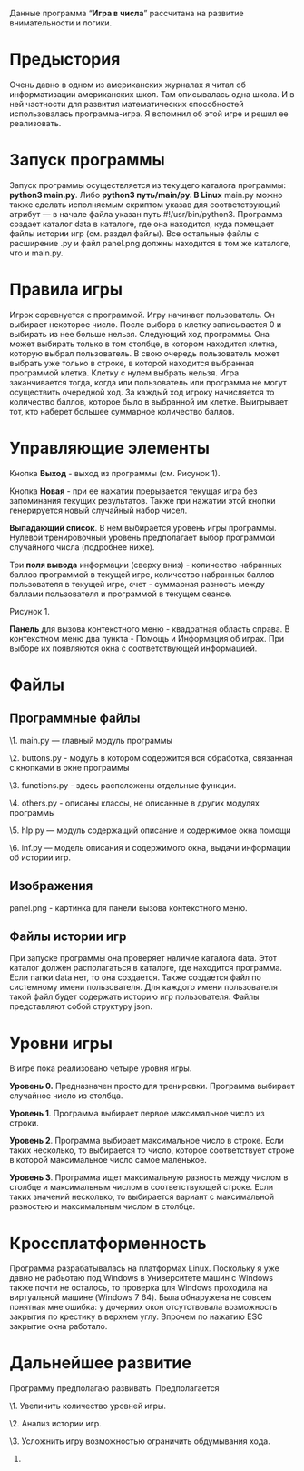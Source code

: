 ﻿
Данные программа “**Игра в числа**” рассчитана на развитие внимательности и логики.

# **Предыстория**
Очень давно в одном из американских журналах я читал об информатизации американских школ. Там описывалась одна школа. И в ней частности для развития математических способностей использовалась программа-игра. Я вспомнил об этой игре и решил ее реализовать.
# **Запуск программы**   
Запуск программы осуществляется из текущего каталога программы:  **python3 main.py**. Либо **python3 путь/main/py. В  Linux** main.py можно также сделать исполняемым скриптом указав для соответствующий атрибут — в начале файла указан путь  #!/usr/bin/python3.  Программа создает каталог  data в каталоге, где она находится, куда помещает файлы истории игр (см. раздел файлы). Все остальные файлы с расширение .py  и файл  panel.png должны находится  в том же каталоге, что и main.py.
# **Правила игры**
Игрок соревнуется с программой. Игру начинает пользователь. Он выбирает некоторое число. После выбора в клетку записывается 0 и выбирать из нее больше нельзя. Следующий ход программы. Она может выбирать только в том столбце, в котором находится клетка, которую выбрал пользователь.  В свою очередь пользователь может выбрать уже только в строке, в которой находится выбранная программой клетка. Клетку с нулем выбрать нельзя. Игра заканчивается тогда, когда или пользователь или программа не могут осуществить очередной ход. За каждый ход игроку начисляется то количество баллов, которое было в выбранной им клетке. Выигрывает тот, кто наберет большее суммарное количество баллов.
# **Управляющие элементы**
Кнопка **Выход** - выход из программы (см. Рисунок 1).

Кнопка **Новая** - при ее нажатии прерывается текущая игра без запоминания текущих результатов. Также при нажатии этой кнопки генерируется новый случайный набор чисел.

**Выпадающий список**. В нем выбирается уровень игры программы. Нулевой тренировочный уровень предполагает выбор  программой случайного числа (подробнее ниже).

Три **поля вывода** информации (сверху вниз) - количество набранных баллов программой в текущей игре, количество набранных баллов пользователя в текущей игре, счет - суммарная разность между баллами  пользователя и программой в текущем сеансе.

Рисунок 1.


**Панель** для вызова контекстного меню - квадратная область справа. В контекстном меню два пункта - Помощь и Информация об играх. При выборе их появляются окна с соответствующей информацией.





#
# **Файлы**
## **Программные файлы**
\1. main.py — главный модуль программы

\2. buttons.py -  модуль в котором содержится вся обработка, связанная с кнопками в окне программы

\3. functions.py -  здесь расположены отдельные функции.

\4. others.py -  описаны классы, не описанные в других модулях программы

\5. hlp.py — модуль содержащий описание и содержимое окна помощи

\6. inf.py — модель описания и содержимого окна, выдачи информации об истории игр.


## **Изображения**
panel.png -  картинка для панели вызова контекстного меню.
## **Файлы истории игр**
При запуске программы она проверяет наличие каталога  data. Этот каталог должен располагаться в каталоге, где находится программа. Если папки data  нет, то она создается. Также создается файл по системному имени пользователя. Для каждого имени пользователя такой файл будет содержать историю игр пользователя. Файлы представляют собой структуру  json.
# **Уровни игры**
В игре пока реализовано четыре уровня игры.

**Уровень 0.** Предназначен просто для тренировки. Программа выбирает случайное число из столбца.

**Уровень 1**. Программа выбирает первое максимальное число из строки.

**Уровень 2**. Программа выбирает максимальное число в строке. Если таких несколько, то выбирается то число, которое соответствует строке в которой максимальное число самое маленькое.

**Уровень 3**. Программа ищет максимальную разность между числом в столбце и максимальным числом в соответствующей строке. Если таких значений несколько, то выбирается вариант с максимальной разностью и максимальным числом в столбце.
# **Кроссплатформенность**
Программа разрабатывалась на платформах Linux. Поскольку я уже давно не рабьотаю под  Windows  в Университете машин с  Windows также почти не осталось, то  проверка для  Windows  проходила на виртуальной машине (Windows 7 64). Была обнаружена не совсем понятная мне ошибка: у дочерних окон отсутствовала возможность закрытия по крестику в верхнем углу. Впрочем по нажатию  ESC  закрытие окна работало.  
# **Дальнейшее развитие**
Программу предполагаю развивать. Предполагается

\1. Увеличить количество уровней игры.

\2. Анализ истории игр.

\3. Усложнить игру возможностью ограничить обдумывания хода.




1.
